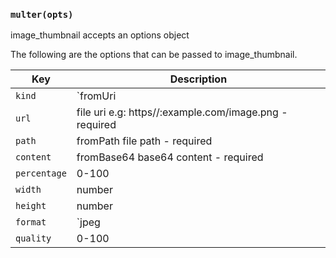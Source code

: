 ### `multer(opts)`

image_thumbnail accepts an options object

The following are the options that can be passed to image_thumbnail.

Key | Description
--- | ---
`kind` | `fromUri|fromBase64|fromPath` - required
`url` | file uri e.g: https//:example.com/image.png - required
`path` | fromPath file path - required
`content` | fromBase64 base64 content - required
`percentage` | 0-100
`width` | number
`height` | number
`format` | `jpeg|png|webp`
`quality` | 0-100
